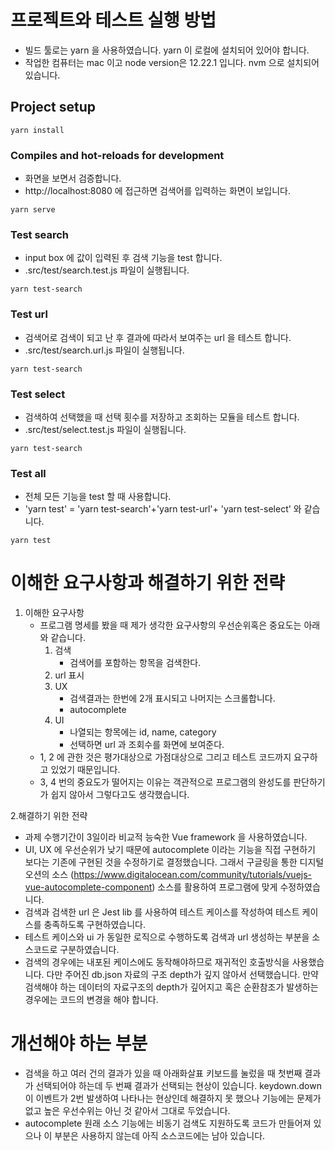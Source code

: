 # 프로젝트와 테스트 실행 방법

- 빌드 툴로는 yarn 을 사용하였습니다. yarn 이 로컬에 설치되어 있어야 합니다. 
- 작업한 컴퓨터는 mac 이고 node version은 12.22.1 입니다. nvm 으로 설치되어 있습니다.

## Project setup
```
yarn install
```

### Compiles and hot-reloads for development
- 화면을 보면서 검증합니다.
- http://localhost:8080 에 접근하면 검색어를 입력하는 화면이 보입니다. 
```
yarn serve
```


### Test search
- input box 에 값이 입력된 후 검색 기능을 test 합니다. 
- .src/test/search.test.js 파일이 실행됩니다.
```
yarn test-search
```

### Test url
- 검색어로 검색이 되고 난 후 결과에 따라서 보여주는 url 을 테스트 합니다.
- .src/test/search.url.js 파일이 실행됩니다.
```
yarn test-search
```

### Test select
- 검색하여 선택했을 때 선택 횟수를 저장하고 조회하는 모듈을 테스트 합니다.
- .src/test/select.test.js 파일이 실행됩니다.
```
yarn test-search
```

### Test all
- 전체 모든 기능을 test 할 때 사용합니다. 
- 'yarn test' = 'yarn test-search'+'yarn test-url'+ 'yarn test-select' 와 같습니다. 
```
yarn test
```

# 이해한 요구사항과 해결하기 위한 전략

1. 이해한 요구사항   
   - 프로그램 명세를 봤을 때 제가 생각한 요구사항의 우선순위혹은 중요도는 아래와 같습니다.  
      1. 검색
         - 검색어를 포함하는 항목을 검색한다.
      2. url 표시
      3. UX 
         - 검색결과는 한번에 2개 표시되고 나머지는 스크롤합니다.
         - autocomplete
      4. UI 
         - 나열되는 항목에는 id, name, category
         - 선택하면 url 과 조회수를 화면에 보여준다.
   - 1, 2 에 관한 것은 평가대상으로 가점대상으로 그리고 테스트 코드까지 요구하고 있었기 때문입니다. 
   - 3, 4 번의 중요도가 떨어지는 이유는 객관적으로 프로그램의 완성도를 판단하기가 쉽지 않아서 그렇다고도 생각했습니다. 

2.해결하기 위한 전략 
   - 과제 수행기간이 3일이라 비교적 능숙한 Vue framework 을 사용하였습니다.
   - UI, UX 에 우선순위가 낮기 때문에 autocomplete 이라는 기능을 직접 구현하기 보다는 기존에 구현된 것을 수정하기로 결정했습니다. 그래서 구글링을 통한 디지털 오션의 소스 (https://www.digitalocean.com/community/tutorials/vuejs-vue-autocomplete-component)  소스를 활용하여 프로그램에 맞게 수정하였습니다. 
   - 검색과 검색한 url 은 Jest lib 를 사용하여 테스트 케이스를 작성하여 테스트 케이스를 충족하도록 구현하였습니다. 
   - 테스트 케이스와 ui 가 동일한 로직으로 수행하도록 검색과 url 생성하는 부분을 소스코드로 구분하였습니다. 
   - 검색의 경우에는 내포된 케이스에도 동작해야하므로 재귀적인 호출방식을 사용했습니다. 다만 주어진 db.json 자료의 구조 depth가 깊지 않아서 선택했습니다. 만약 검색해야 하는 데이터의 자료구조의 depth가 깊어지고 혹은 순환참조가 발생하는 경우에는 코드의 변경을 해야 합니다. 
   

# 개선해야 하는 부분 
   - 검색을 하고 여러 건의 결과가 있을 때 아래화살표 키보드를 눌렀을 때 첫번째 결과가 선택되어야 하는데 두 번째 결과가 선택되는 현상이 있습니다. keydown.down 이 이벤트가 2번 발생하여 나타나는 현상인데 해결하지 못 했으나 기능에는 문제가 없고 높은 우선수위는 아닌 것 같아서 그대로 두었습니다.  
   - autocomplete 원래 소스 기능에는 비동기 검색도 지원하도록 코드가 만들어져 있으나 이 부분은 사용하지 않는데 아직 소스코드에는 남아 있습니다. 


